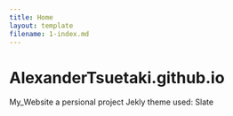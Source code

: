 ```yaml
---
title: Home
layout: template
filename: 1-index.md
--- 
```


# AlexanderTsuetaki.github.io
My_Website a persional project
Jekly theme used: Slate
